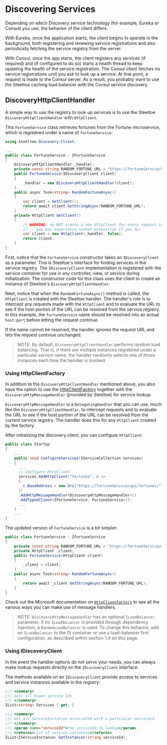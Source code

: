 # Discovering Services

Depending on which Discovery service technology (for example, Eureka or Consul) you use, the behavior of the client differs.

With Eureka, once the application starts, the client begins to operate in the background, both registering and renewing service registrations and also periodically fetching the service registry from the server.

With Consul, once the app starts, the client registers any services (if required) and (if configured to do so) starts a health thread to keep updating the health of the service registration. The Consul client fetches no service registrations until you ask to look up a service. At that point, a request is made to the Consul server. As a result, you probably want to use the Steeltoe caching load balancer with the Consul service discovery.

## DiscoveryHttpClientHandler

A simple way to use the registry to look up services is to use the Steeltoe `DiscoveryHttpClientHandler` with `HttpClient`.

This `FortuneService` class retrieves fortunes from the Fortune microservice, which is registered under a name of `fortuneService`:

```csharp
using Steeltoe.Discovery.Client;

...
public class FortuneService : IFortuneService
{
    DiscoveryHttpClientHandler _handler;
    private const string RANDOM_FORTUNE_URL = "https://fortuneService/api/fortunes/random";
    public FortuneService(IDiscoveryClient client)
    {
        _handler = new DiscoveryHttpClientHandler(client);
    }
    public async Task<string> RandomFortuneAsync()
    {
        var client = GetClient();
        return await client.GetStringAsync(RANDOM_FORTUNE_URL);
    }
    private HttpClient GetClient()
    {
        // WARNING: do NOT create a new HttpClient for every request in your code
        // -- you may experience socket exhaustion if you do!
        var client = new HttpClient(_handler, false);
        return client;
    }
}
```

First, notice that the `FortuneService` constructor takes an `IDiscoveryClient` as a parameter. This is Steeltoe's interface for finding services in the service registry. The `IDiscoveryClient` implementation is registered with the service container for use in any controller, view, or service during initialization. The constructor code for this class uses the client to create an instance of Steeltoe's `DiscoveryHttpClientHandler`.

Next, notice that when the `RandomFortuneAsync()` method is called, the `HttpClient` is created with the Steeltoe handler. The handler's role is to intercept any requests made with the `HttpClient` and to evaluate the URL to see if the host portion of the URL can be resolved from the service registry. In this example, the `fortuneService` name should be resolved into an actual `host:port` before letting the request continue.

If the name cannot be resolved, the handler ignores the request URL and lets the request continue unchanged.

>NOTE: By default, `DiscoveryHttpClientHandler` performs random load balancing. That is, if there are multiple instances registered under a particular service name, the handler randomly selects one of those instances each time the handler is invoked.

### Using HttpClientFactory

In addition to the `DiscoveryHttpClientHandler` mentioned above, you also have the option to use the [HttpClientFactory](https://docs.microsoft.com/en-us/aspnet/core/fundamentals/http-requests) together with the `DiscoveryHttpMessageHandler` (provided by Steeltoe) for service lookup.

`DiscoveryHttpMessageHandler` is a `DelegatingHandler` that you can use, much like the `DiscoveryHttpClientHandler`, to intercept requests and to evaluate the URL to see if the host portion of the URL can be resolved from the current service registry. The handler does this for any `HttpClient` created by the factory.

After initializing the discovery client, you can configure `HttpClient`:

```csharp
public class Startup
{
    ...
    public void ConfigureServices(IServiceCollection services)
    {
      ...
      // Configure HttpClient
      services.AddHttpClient("fortunes", c =>
      {
        c.BaseAddress = new Uri("https://fortuneService/api/fortunes/");
      })
      .AddHttpMessageHandler<DiscoveryHttpMessageHandler>()
      .AddTypedClient<IFortuneService, FortuneService>();
      ...
    }
    ...
}
```

The updated version of `FortuneService` is a bit simpler:

```csharp
public class FortuneService : IFortuneService
{
    private const string RANDOM_FORTUNE_URL = "https://fortuneService/api/fortunes/random";
    private HttpClient _client;
    public FortuneService(HttpClient client)
    {
        _client = client;
    }
    public async Task<string> RandomFortuneAsync()
    {
        return await _client.GetStringAsync(RANDOM_FORTUNE_URL);
    }
}
```

Check out the Microsoft documentation on [`HttpClientFactory`](https://docs.microsoft.com/en-us/aspnet/core/fundamentals/http-requests) to see all the various ways you can make use of message handlers.

>NOTE: `DiscoveryHttpMessageHandler` has an optional `ILoadBalancer` parameter. If no `ILoadBalancer` is provided through dependency injection, a `RandomLoadBalancer` is used. To change this behavior, add an `ILoadBalancer` to the DI container or use a load-balancer first configuration, as described within section 1.4 on this page.

### Using IDiscoveryClient

In the event the handler options do not serve your needs, you can always make lookup requests directly on the `IDiscoveryClient` interface.

The methods available on an `IDiscoveryClient` provide access to services and service instances available in the registry:

```csharp
/// <summary>
/// Gets all known service Ids
/// </summary>
IList<string> Services { get; }

/// <summary>
/// Get all ServiceInstances associated with a particular serviceId
/// </summary>
/// <param name="serviceId">the serviceId to lookup</param>
/// <returns>List of service instances</returns>
IList<IServiceInstance> GetInstances(string serviceId);
```

